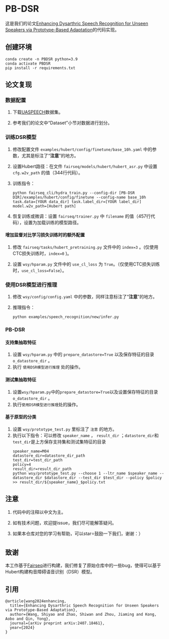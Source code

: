 # PB-DSR #
这是我们的论文[Enhancing Dysarthric Speech Recognition for Unseen Speakers via Prototype-Based Adaptation](https://arxiv.org/abs/2407.18461#)的代码实现。

## 创建环境 ##
```
conda create -n PBDSR python=3.9
conda activate PBDSR
pip install -r requirements.txt
```

## 论文复现 ##
### 数据配置 ###
1. 下载[UASPEECH](https://www.isca-archive.org/interspeech_2008/kim08c_interspeech.pdf)数据集。

2. 参考我们的论文中“Dataset”小节对数据进行划分。

### 训练DSR模型 ###
1. 修改配置文件 ```examples/hubert/config/finetune/base_10h.yaml``` 中的参数，尤其是标注了“**注意**”的地方。

2. 设置Hubert路径：在文件 ```fairseq/models/hubert/hubert_asr.py``` 中设置 ```cfg.w2v_path``` 的值（344行代码）。

3. 训练指令：
    ```
    python fairseq_cli/hydra_train.py --config-dir [PB-DSR DIR]/examples/hubert/config/finetune --config-name base_10h task.data=[YOUR data_dir] task.label_dir=[YOUR label_dir] model.w2v_path=[Hubert path]
    ```

4. 恢复训练或微调：设置 ```fairseq/trainer.py``` 中 ```filename``` 的值（457行代码），设置为加载训练的模型路径。

#### 增加监督对比学习损失训练时的额外配置 ####
1. 修改 ```fairseq/tasks/hubert_pretraining.py``` 文件中的 ```index=3``` 。(仅使用CTC损失训练时，```index=0``` )。

2. 设置 ```wsy/hparam.py``` 文件中的 ```use_cl_loss``` 为 ```True```。（仅使用CTC损失训练时，```use_cl_loss=False```）。

### 使用DSR模型进行推理 ###
1. 修改 ```wsy/config/config.yaml``` 中的参数，同样注意标注了“**注意**”的地方。

2. 推理指令：
    ```
    python examples/speech_recognition/new/infer.py
    ```

### PB-DSR ###
#### 支持集抽取特征 ####
1. 设置 ```wsy/hparam.py``` 中的 ```prepare_datastore=True``` 以及保存特征的目录 ```o_datastore_dir``` 。
2. 执行 ```使用DSR模型进行推理``` 处的操作。

#### 测试集抽取特征 ####
1. 设置```wsy/hparam.py```中的```prepare_datastore=True```以及设置保存特征的目录```o_datastore_dir``` 。
2. 执行```使用DSR模型进行推理```处的操作。

#### 基于原型的分类 ####
1. 设置 ```wsy/prototype_test.py``` 里标注了 ```注意``` 的地方。
2. 执行以下指令：可以修改 ```speaker_name``` ， ```result_dir``` ；```datastore_dir```和```test_dir```是上方保存支持集和测试集特征的目录
    ```
    speaker_name=M04 
    datastore_dir=datastore_dir_path
    test_dir=test_dir_path
    policy=4
    result_dir=result_dir_path
    python wsy/prototype_test.py --choose 1 --ltr_name $speaker_name --datastore_dir $datastore_dir --test_dir $test_dir --policy $policy >> result_dir/${speaker_name}_$policy.txt
    ```

## 注意 ##
1. 代码中的注释以中文为主。

2. 如有技术问题，欢迎提issue，我们尽可能解答疑问。

3. 如果本仓库对您的学习有帮助，可以star⭐鼓励一下我们，谢谢：）

## 致谢 ##
本工作基于[Fairseq](https://github.com/facebookresearch/fairseq)进行构建，我们修复了原始仓库中的一些bug，使得可以基于Hubert构建构音障碍语音识别（DSR）模型。

## 引用 ##
```
@article{wang2024enhancing,
  title={Enhancing Dysarthric Speech Recognition for Unseen Speakers via Prototype-Based Adaptation},
  author={Wang, Shiyao and Zhao, Shiwan and Zhou, Jiaming and Kong, Aobo and Qin, Yong},
  journal={arXiv preprint arXiv:2407.18461},
  year={2024}
}
```